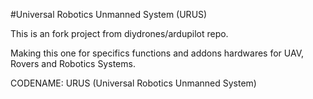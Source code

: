 #Universal Robotics Unmanned System (URUS)

This is an fork project from diydrones/ardupilot repo.

Making this one for specifics functions and addons hardwares for UAV, Rovers and Robotics Systems.

CODENAME: URUS (Universal Robotics Unmanned System)
